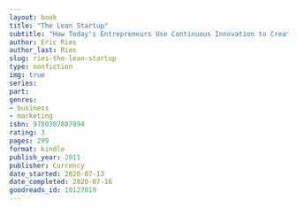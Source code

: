 ```yaml
---
layout: book
title: "The Lean Startup"
subtitle: "How Today's Entrepreneurs Use Continuous Innovation to Create Radically Successful Businesses"
author: Eric Ries
author_last: Ries
slug: ries-the-lean-startup
type: nonfiction
img: true
series: 
part: 
genres:
- business
- marketing
isbn: 9780307887894
rating: 3
pages: 299
format: kindle
publish_year: 2011
publisher: Currency
date_started: 2020-07-13
date_completed: 2020-07-16
goodreads_id: 10127019
---
```

